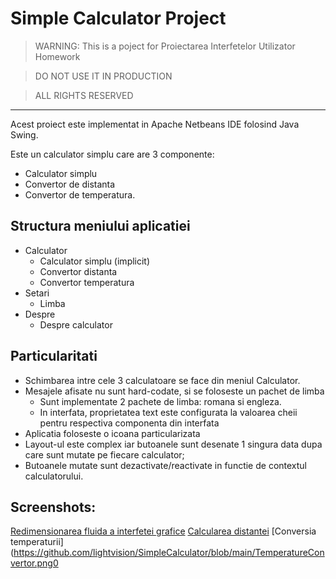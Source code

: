 # Simple Calculator Project

> WARNING: This is a poject for Proiectarea Interfetelor Utilizator Homework

> DO NOT USE IT IN PRODUCTION

> ALL RIGHTS RESERVED

---

Acest proiect este implementat in Apache Netbeans IDE folosind Java Swing.

Este un calculator simplu care are 3 componente:
- Calculator simplu
- Convertor de distanta
- Convertor de temperatura.

## Structura meniului aplicatiei
- Calculator
    - Calculator simplu (implicit)
    - Convertor distanta
    - Convertor temperatura
- Setari
    - Limba
- Despre
    - Despre calculator

## Particularitati
- Schimbarea intre cele 3 calculatoare se face din meniul Calculator.
- Mesajele afisate nu sunt hard-codate, si se foloseste un pachet de limba
    - Sunt implementate 2 pachete de limba: romana si engleza.
    - In interfata, proprietatea text este configurata la valoarea cheii pentru respectiva componenta din interfata
- Aplicatia foloseste o icoana particularizata
- Layout-ul este complex iar butoanele sunt desenate 1 singura data dupa care sunt mutate pe fiecare calculator;
- Butoanele mutate sunt dezactivate/reactivate in functie de contextul calculatorului.

## Screenshots:
[Redimensionarea fluida a interfetei grafice](https://github.com/lightvision/SimpleCalculator/blob/main/ApplicationResizing.png)
[Calcularea distantei](https://github.com/lightvision/SimpleCalculator/blob/main/DistanceCalculator.png)
[Conversia temperaturii](https://github.com/lightvision/SimpleCalculator/blob/main/TemperatureConvertor.png0
